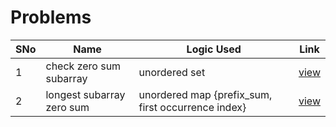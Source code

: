 # Problems

SNo | Name | Logic Used | Link |
----|------|------------|------|
1 | check zero sum subarray | unordered set | [view](subarray_zero_sum.cpp)
2 | longest subarray zero sum | unordered map {prefix_sum, first occurrence index} | [view](longest_subarray_zero_sum.cpp)